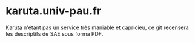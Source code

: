 # karuta.univ-pau.fr
Karuta n'étant pas un service très maniable et capricieu, ce git recensera les descriptifs de SAE sous forma PDF.
